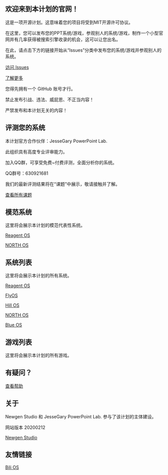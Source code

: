 ## 欢迎来到本计划的官网！

这是一项开源计划。这意味着您的项目将受到MIT开源许可协议。

在这里，您可以发布您的PPT系统/游戏，参观别人的系统/游戏，制作一个小型官网并有几率获得被搜索引擎收录的机会，这可以让您出名。

在此，请点击下方的链接开始从“Issues”分类中发布您的系统/游戏并参观别人的系统。

[访问 Issues ](https://github.com/NSC-MPPT/JesseGary-PowerPoint-OS-Web/issues)

[了解更多](https://github.com/NSC-MPPT/JesseGary-PowerPoint-OS-Web/wiki)

您得先拥有一个 GitHub 账号才行。

禁止发布引战、违法、威屁恩、不正当内容！

严禁发布和本计划无关的内容！

## 评测您的系统

本计划官方合作伙伴：JesseGary PowerPoint Lab.

此组织具有高度专业评审能力。

加入QQ群，可享受免费~付费评测，全面分析你的系统。

QQ群号：630921681

我们的最新评测结果将在“课题”中展示，敬请接触并了解。

[查看所有课题](https://github.com/NSC-MPPT/JesseGary-PowerPoint-OS-Web/projects)

## 模范系统

这里将会展示本计划的模范代表性系统。

[Reagent OS](https://github.com/NSC-MPPT/JesseGary-PowerPoint-OS-Web/issues/3)

[NORTH OS](https://github.com/NSC-MPPT/JesseGary-PowerPoint-OS-Web/issues/5)

## 系统列表

这里将会展示本计划的所有系统。

[Reagent OS](https://github.com/NSC-MPPT/JesseGary-PowerPoint-OS-Web/issues/3)

[FlyOS](https://github.com/NSC-MPPT/JesseGary-PowerPoint-OS-Web/issues/2)

[Hill OS](https://github.com/NSC-MPPT/JesseGary-PowerPoint-OS-Web/issues/4)

[NORTH OS](https://github.com/NSC-MPPT/JesseGary-PowerPoint-OS-Web/issues/5)

[Blue OS](https://github.com/NSC-MPPT/JesseGary-PowerPoint-OS-Web/issues/7)

## 游戏列表

这里将会展示本计划的所有游戏。

## 有疑问？

[查看帮助](https://github.com/NSC-MPPT/JesseGary-PowerPoint-OS-Web/wiki)

## 关于

Newgen Studio 和 JesseGary PowerPoint Lab. 参与了该计划的主体建设。

网站版本 20200212

[Newgen Studio](https://nsc-mppt.github.io/)

## 友情链接

[Bili OS](https://bilios.org.cn/forum.php)
